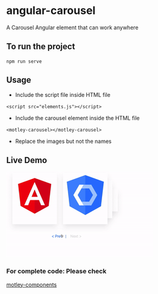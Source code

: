# angular-carousel

A Carousel Angular element that can work anywhere

## To run the project

```
npm run serve
```
## Usage
- Include the script file inside HTML file

```
<script src="elements.js"></script>
```
- Include the carousel element inside the HTML file

```
<motley-carousel></motley-carousel>
```
- Replace the images but not the names 

## Live Demo
<img src="demo.gif">

### For complete code: Please check
<a href="https://github.com/aayusharora/motley-components/tree/master/motley-carousel">motley-components</a>
